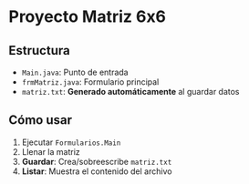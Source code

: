 # Proyecto Matriz 6x6

## Estructura
- `Main.java`: Punto de entrada
- `frmMatriz.java`: Formulario principal
- `matriz.txt`: **Generado automáticamente** al guardar datos

## Cómo usar
1. Ejecutar `Formularios.Main`
2. Llenar la matriz
3. **Guardar**: Crea/sobreescribe `matriz.txt`
4. **Listar**: Muestra el contenido del archivo